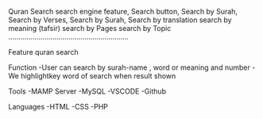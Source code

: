 Quran Search
search engine feature,
Search button,
Search by Surah,
Search by Verses, 
Search by Surah,
Search by translation
search by meaning (tafsir)
search by Pages
search by Topic
............................................................

Feature quran search

Function
-User can search by surah-name , word or meaning and number 
-We highlightkey word of search when result shown

Tools
-MAMP Server
-MySQL 
-VSCODE 
-Github  

Languages
-HTML
-CSS
-PHP



